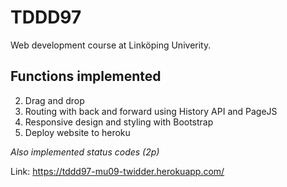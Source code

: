 # TDDD97
Web development course at Linköping Univerity. 

## Functions implemented
2. Drag and drop
3. Routing with back and forward using History API and PageJS
9. Responsive design and styling with Bootstrap
10. Deploy website to heroku

*Also implemented status codes (2p)*

Link: https://tddd97-mu09-twidder.herokuapp.com/
